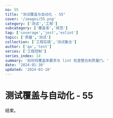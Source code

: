 ```yaml
---
no: 55
title: "测试覆盖与自动化 - 55"
cover: '/images/55.png'
category: ['测试','工程']
subcategory: ['覆盖率','规范']
tag: ['coverage','jest','eslint']
topic: ['质量','测试']
collection: ['工程实践','测试集合']
author: ['qa','test']
series: ['工程控制']
series_index: 14
summary: '如何将覆盖率要求与 lint 检查整合到质量门。'
date: '2024-01-30'
updated: '2024-03-10'
---
```


# 测试覆盖与自动化 - 55

结束。
